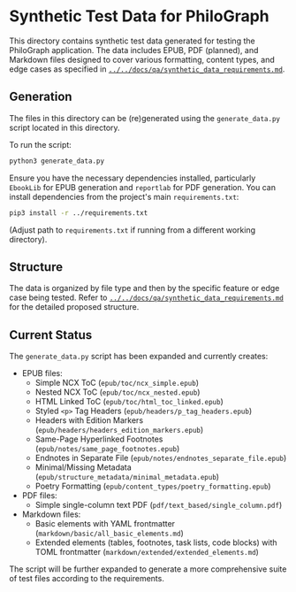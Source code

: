 # Synthetic Test Data for PhiloGraph

This directory contains synthetic test data generated for testing the PhiloGraph application. The data includes EPUB, PDF (planned), and Markdown files designed to cover various formatting, content types, and edge cases as specified in [`../../docs/qa/synthetic_data_requirements.md`](../../docs/qa/synthetic_data_requirements.md).

## Generation

The files in this directory can be (re)generated using the `generate_data.py` script located in this directory.

To run the script:
```bash
python3 generate_data.py
```

Ensure you have the necessary dependencies installed, particularly `EbookLib` for EPUB generation and `reportlab` for PDF generation. You can install dependencies from the project's main `requirements.txt`:
```bash
pip3 install -r ../requirements.txt 
```
(Adjust path to `requirements.txt` if running from a different working directory).

## Structure

The data is organized by file type and then by the specific feature or edge case being tested. Refer to [`../../docs/qa/synthetic_data_requirements.md`](../../docs/qa/synthetic_data_requirements.md) for the detailed proposed structure.

## Current Status

The `generate_data.py` script has been expanded and currently creates:
*   EPUB files:
    *   Simple NCX ToC (`epub/toc/ncx_simple.epub`)
    *   Nested NCX ToC (`epub/toc/ncx_nested.epub`)
    *   HTML Linked ToC (`epub/toc/html_toc_linked.epub`)
    *   Styled `<p>` Tag Headers (`epub/headers/p_tag_headers.epub`)
    *   Headers with Edition Markers (`epub/headers/headers_edition_markers.epub`)
    *   Same-Page Hyperlinked Footnotes (`epub/notes/same_page_footnotes.epub`)
    *   Endnotes in Separate File (`epub/notes/endnotes_separate_file.epub`)
    *   Minimal/Missing Metadata (`epub/structure_metadata/minimal_metadata.epub`)
    *   Poetry Formatting (`epub/content_types/poetry_formatting.epub`)
*   PDF files:
    *   Simple single-column text PDF (`pdf/text_based/single_column.pdf`)
*   Markdown files:
    *   Basic elements with YAML frontmatter (`markdown/basic/all_basic_elements.md`)
    *   Extended elements (tables, footnotes, task lists, code blocks) with TOML frontmatter (`markdown/extended/extended_elements.md`)

The script will be further expanded to generate a more comprehensive suite of test files according to the requirements.